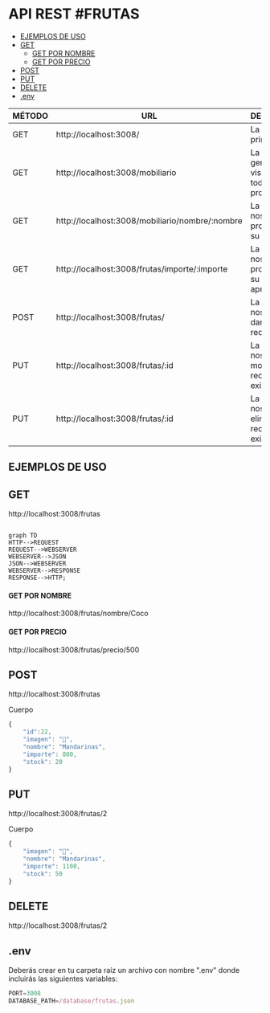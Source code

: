 <h1>API REST #FRUTAS</h1>

- [EJEMPLOS DE USO](#ejemplos-de-uso)
- [GET](#get)
    - [GET POR NOMBRE](#get-por-nombre)
    - [GET POR PRECIO](#get-por-precio)
- [POST](#post)
- [PUT](#put)
- [DELETE](#delete)
- [.env](#env)


|MÉTODO|URL|DESCRIPCION|
|-|-|-|
|GET|http://localhost:3008/|La URL o ruta principal
|GET| http://localhost:3008/mobiliario | La URL general para visualizar todos los productos
|GET| http://localhost:3008/mobiliario/nombre/:nombre | La URL que nos retorna un producto por su nombre
|GET| http://localhost:3008/frutas/importe/:importe | La URL que nos retorna un producto por su precio aproximado
|POST| http://localhost:3008/frutas/ | La URL que nos permite dar de alta un recurso
|PUT| http://localhost:3008/frutas/:id | La URL que nos permite modificar un recurso existente
|PUT| http://localhost:3008/frutas/:id | La URL que nos permite eliminar un recurso existente

## EJEMPLOS DE USO
## GET
http://localhost:3008/frutas

```mermaid

graph TD
HTTP-->REQUEST
REQUEST-->WEBSERVER
WEBSERVER-->JSON
JSON-->WEBSERVER
WEBSERVER-->RESPONSE
RESPONSE-->HTTP;

```

#### GET POR NOMBRE
http://localhost:3008/frutas/nombre/Coco
#### GET POR PRECIO
http://localhost:3008/frutas/precio/500
## POST
http://localhost:3008/frutas

Cuerpo
```javascript
{
    "id":22,
    "imagen": "🐉",
    "nombre": "Mandarinas",
    "importe": 800,
    "stock": 20
}
```
## PUT
http://localhost:3008/frutas/2

Cuerpo
```javascript
{
    "imagen": "🐉",
    "nombre": "Mandarinas",
    "importe": 1100,
    "stock": 50
}
```
## DELETE
http://localhost:3008/frutas/2

## .env
Deberás crear en tu carpeta raíz un archivo con nombre ".env" donde incluirás las siguientes variables:
```javascript
PORT=3008
DATABASE_PATH=/database/frutas.json
```